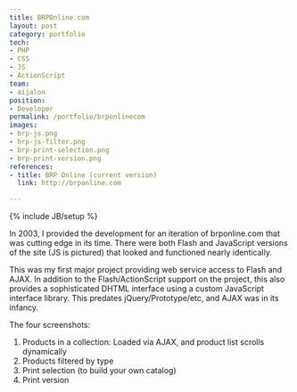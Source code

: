 ```yaml
---
title: BRPOnline.com
layout: post
category: portfolio
tech:
- PHP
- CSS
- JS
- ActionScript
team:
- aijalon
position:
- Developer
permalink: /portfolio/brponlinecom
images:
- brp-js.png
- brp-js-filter.png
- brp-print-selection.png
- brp-print-version.png
references:
- title: BRP Online (current version)
  link: http://brponline.com

---
```

{% include JB/setup %}
<div id="node-45" class="node node-portfolio node-promoted">
  <div class="content clearfix">
    <div class="field field-name-body field-type-text-with-summary field-label-hidden"><div class="field-items"><div class="field-item even"><p>In 2003, I provided the development for an iteration of brponline.com that was cutting edge in its time. There were both Flash and JavaScript versions of the site (JS is pictured) that looked and functioned nearly identically.</p>
<p>This was my first major project providing web service access to Flash and AJAX. In addition to the Flash/ActionScript support on the project, this also provides a sophisticated DHTML interface using a custom JavaScript interface library. This predates jQuery/Prototype/etc, and AJAX was in its infancy.</p>
<p>The four screenshots:</p>
<ol><li>
		Products in a collection: Loaded via AJAX, and product list scrolls dynamically</li>
	<li>
		Products filtered by type</li>
	<li>
		Print selection (to build your own catalog)</li>
	<li>
		Print version</li>
</ol></div></div></div>  </div>
</div>
